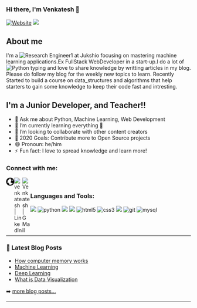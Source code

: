 ### Hi there, I'm Venkatesh 👋

[![Website](https://img.shields.io/website?label=Venkatesh.com&style=for-the-badge&url=https%3A%2F%2Fvenkatesht.hashnode.dev)](https://venkatesht.hashnode.dev/)
[<img height="30" src="https://img.shields.io/badge/linkedin-blue.svg?&style=for-the-badge&logo=linkedin&logoColor=white" />][LinkedIn]

## About me
I'm a ![Research Engineer1 at Jukshio]() focusing on mastering machine learning applications.Ex FullStack WebDeveloper in a start-up.I do a lot of ![Python]() typing and love to share knowledge by writting articles in my blog.
Please do follow my blog for the weekly new topics to learn. Recently Started to build a course on data_structures and algorithms that help starters to gain some knowledge to keep 
their code fast and intresting.

## I'm a Junior Developer, and Teacher!!

- 🙋 Ask me about Python, Machine Learning, Web Development
- 🌱 I’m currently learning everything 🤣
- 👯 I’m looking to collaborate with other content creators
- 🥅 2020 Goals: Contribute more to Open Source projects
- 😄 Pronoun: he/him
- ⚡ Fun fact: I love to spread knowledge and learn more!

### Connect with me:

[<img align="left" alt="venkatesh.com" width="22px" src="https://raw.githubusercontent.com/iconic/open-iconic/master/svg/globe.svg" />][website]
[<img align="left" alt="venkatesh | LinkedIn" width="22px" src="https://cdn.jsdelivr.net/npm/simple-icons@v3/icons/linkedin.svg" />][linkedin]
[<img align="left" alt ="Venkatesh | GMail" Width="22px" src="https://simpleicons.org/icons/gmail.svg" />][gmail]

<br />

### Languages and Tools:

<p align="left">
<img src="https://upload.wikimedia.org/wikipedia/commons/thumb/9/9a/Visual_Studio_Code_1.35_icon.svg/1024px-Visual_Studio_Code_1.35_icon.svg.png" height="40">
<img src="https://cdn3.iconfinder.com/data/icons/logos-and-brands-adobe/512/267_Python-512.png" alt="python" width="40" height="40"/>
<img src="https://cdn4.iconfinder.com/data/icons/logos-brands-5/24/flask-512.png" height="40">
<img src="https://icon-library.com/images/django-icon/django-icon-8.jpg" height="40"> 
<img src="https://upload.wikimedia.org/wikipedia/commons/thumb/6/61/HTML5_logo_and_wordmark.svg/512px-HTML5_logo_and_wordmark.svg.png" alt="html5" height="40"/> 
<img src="https://upload.wikimedia.org/wikipedia/commons/thumb/d/d5/CSS3_logo_and_wordmark.svg/1200px-CSS3_logo_and_wordmark.svg.png" alt="css3" height="40"/>
<img src="https://cdn0.iconfinder.com/data/icons/logos-brands-in-colors/128/react_color-512.png" height="40">
<img src="https://www.vectorlogo.zone/logos/git-scm/git-scm-icon.svg" alt="git" width="40" height="40"/> 
<img src="https://i.pinimg.com/originals/50/f1/58/50f1582a95bdac10f1c3fa295c8b947b.png" alt="mysql" width="40" height="40"/>
</p>

<br />
<br />

---


### 📕 Latest Blog Posts

<!-- BLOG-POST-LIST:START -->
- [How computer memory works](https://venkatesht.hashnode.dev/how-computer-memory-works)
- [Machine Learning](https://venkatesht.hashnode.dev/machine-learning)
- [Deep Learning](https://venkatesht.hashnode.dev/deep-learning)
- [What is Data Visualization](https://venkatesht.hashnode.dev/what-is-data-visualization)
<!-- BLOG-POST-LIST:END -->

➡️ [more blog posts...](https://venkatesht.hashnode.dev/)

---

[website]: https://venkatesht.hashnode.dev/
[gmail]: venkateshtantravahi99@gmail.com
[linkedin]: https://linkedin.com/in/venkateshtantravahi
